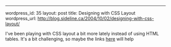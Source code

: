 --- 
wordpress_id: 35
layout: post
title: Designing with CSS Layout
wordpress_url: http://blog.sideline.ca/2004/10/02/designing-with-css-layout/

I've been playing with CSS layout a bit more lately instead of using HTML tables.  It's a bit challenging, so maybe the links <a href="http://joeydotnet.com/blog/archive/2004/07/08/150.aspx">here</a> will help
